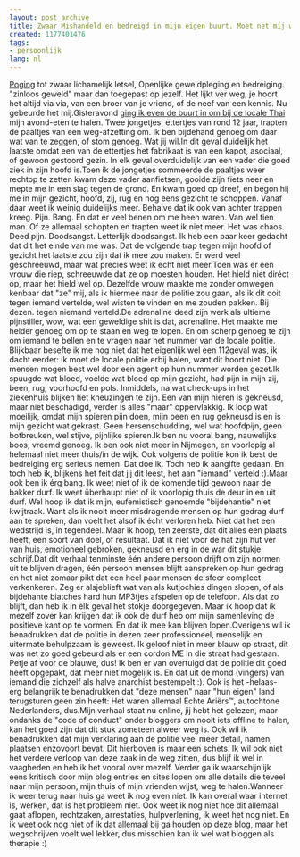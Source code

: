 ```yaml
---
layout: post_archive
title: Zwaar Mishandeld en bedreigd in mijn eigen buurt. Moet net míj weer overkomen...
created: 1177401476
tags:
- persoonlijk
lang: nl
---
```

[Poging](http://nl.wikipedia.org/wiki/Poging) tot zwaar lichamelijk letsel, Openlijke geweldpleging en bedreiging. "zinloos geweld" maar dan toegepast op jezelf. Het lijkt ver weg, je hoort het altijd via via, van een broer van je vriend, of de neef van een kennis. Nu gebeurde het mij.Gisteravond [ging ik even de buurt in om bij de locale Thai](http://twitter.com/berkes/statuses/36063122) mijn avond-eten te halen. Twee jongetjes, ettertjes van rond 12 jaar, trapten de paaltjes van een weg-afzetting om. Ik ben bijdehand genoeg om daar wat van te zeggen, of stom genoeg. Wat jij wil.In dit geval duidelijk het laatste omdat een van de ettertjes het fabrikaat is van een kapot, asociaal, of gewoon gestoord gezin. In elk geval overduidelijk van een vader die goed ziek in zijn hoofd is.<!--break-->Toen ik de jongetjes sommeerde de paaltjes weer rechtop te zetten kwam deze vader aanfietsen, gooide zijn fiets neer en mepte me in een slag tegen de grond. En kwam goed op dreef, en begon hij me in mijn gezicht, hoofd, zij, rug en nog eens gezicht te schoppen. Vanaf daar weet ik weinig duidelijks meer. Behalve dat ik ook van achter trappen kreeg. Pijn. Bang. En dat er veel benen om me heen waren. Van wel tien man. Of ze allemaal schopten en trapten weet ik niet meer. Het was chaos. Deed pijn. Doodsangst. Letterlijk doodsangst. Ik heb een paar keer gedacht dat dit het einde van me was. Dat de volgende trap tegen mijn hoofd of gezicht het laatste zou zijn dat ik mee zou maken. Er werd veel geschreeuwd, maar wat precies weet ik echt niet meer.Toen was er een vrouw die riep, schreeuwde dat ze op moesten houden. Het hield niet diréct op, maar het hield wel op. Dezelfde vrouw maakte me zonder omwegen kenbaar dat "ze" mij, als ik hiermee naar de politie zou gaan, als ik dit ooit tegen iemand vertelde, wel wisten te vinden en me zouden pakken. Bij dezen. tegen niemand verteld.De adrenaline deed zijn werk als ultieme pijnstiller, wow, wat een geweldige shit is dat, adrenaline. Het maakte me helder genoeg om op te staan en weg te lopen. En om scherp genoeg te zijn om iemand te bellen en te vragen naar het nummer van de locale politie. Blijkbaar besefte ik me nog niet dat het eigenlijk wel een 112geval was, ik dacht eerder: ik moet de locale politie erbij halen, want dit hoort niet. Die mensen mogen best wel door een agent op hun nummer worden gezet.Ik spuugde wat bloed, voelde wat bloed op mijn gezicht, had pijn in mijn zij, been, rug, voorhoofd en pols. Inmiddels, na wat check-ups in het ziekenhuis blijken het kneuzingen te zijn. Een van mijn nieren is gekneusd, maar niet beschadigd, verder is alles "maar" oppervlakkig. Ik loop wat moeilijk, omdat mijn spieren pijn doen, mijn been en rug gekneusd is en is mijn gezicht wat gekrast. Geen hersenschudding, wel wat hoofdpijn, geen botbreuken, wel stijve, pijnlijke spieren.Ik ben nu vooral bang, nauwelijks boos, vreemd genoeg. Ik ben ook niet meer in Nijmegen, en voorlopig al helemaal niet meer thuis/in de wijk. Ook volgens de politie kon ik best de bedreiging erg serieus nemen. Dat doe ik. Toch heb ik aangifte gedaan. En toch heb ik, blijkens het feit dat jij dit leest, het aan "iemand" verteld :).Maar ook ben ik érg bang. Ik weet niet of ik de komende tijd gewoon naar de bakker durf. Ik weet überhaupt niet of ik voorlopig thuis de deur in en uit durf. Wel hoop ik dat ik mijn, eufemistisch genoemde "bijdehantie" niet kwijtraak. Want als ik nooit meer misdragende mensen op hun gedrag durf aan te spreken, dan voelt het alsof ik écht verloren heb. Niet dat het een wedstrijd is, in tegendeel. Maar ik hoop, ten zeerste, dat dit alles een plaats heeft, een soort van doel, of resultaat. Dat ik niet voor de hat zijn hut ver van huis, emotioneel gebroken, gekneusd en erg in de war dit stukje schrijf.Dat dit verhaal tenminste één andere persoon drijft om zijn normen uit te blijven dragen, één persoon mensen blijft aanspreken op hun gedrag en het niet zomaar pikt dat een heel paar mensen de sfeer compleet verkenkeren. Zeg er alsjeblieft wat van als kutjochies dingen slopen, of als bijdehante biatches hard hun MP3tjes afspelen op de telefoon. Als dat zo blijft, dan heb ik in élk geval het stokje doorgegeven. Maar ik hoop dat ik mezelf zover kan krijgen dat ik ook de durf heb om mijn samenleving de positieve kant op te vormen. En dat ik mee kan blijven lopen.Overigens wil ik benadrukken dat de politie in dezen zeer professioneel, menselijk en uitermate behulpzaam is geweest. Ik geloof niet in meer blauw op straat, dit was net zo goed gebeurd als er een cordon ME in die straat had gestaan. Petje af voor de blauwe, dus! Ik ben er van overtuigd dat de politie dit goed heeft opgepakt, dat meer niet mogelijk is. En dat uit de mond (vingers) van iemand die zichzelf als halve anarchist bestempelt :). Ook is het -helaas- erg belangrijk te benadrukken dat "deze mensen" naar "hun eigen" land terugsturen geen zin heeft: Het waren allemaal Echte Ariërs™, autochtone Nederlanders, dus.Mijn verhaal staat nu online, jij hebt het gelezen, maar ondanks de "code of conduct" onder bloggers om nooit iets offline te halen, kan het goed zijn dat dit stuk zometeen alweer weg is. Ook wil ik benadrukken dat mijn verklaring aan de politie veel meer detail, namen, plaatsen enzovoort bevat. Dit hierboven is maar een schets. Ik wil ook niet het verdere verloop van deze zaak in de weg zitten, dus blijf ik wel in vaagheden en heb ik het vooral over mezelf. Verder ga ik waarschijnlijk eens kritisch door mijn blog entries en sites lopen om alle details die teveel naar mijn persoon, mijn thuis of mijn vrienden wijst, weg te halen.Wanneer ik weer terug naar huis ga weet ik nog even niet. Ik kan overal waar internet is, werken, dat is het probleem niet. Ook weet ik nog niet hoe dit allemaal gaat aflopen, rechtzaken, arrestaties, hulpverlening, ik weet het nog niet. En ik weet ook nog niet of ik dat allemaal bij ga houden op deze blog, maar het wegschrijven voelt wel lekker, dus misschien kan ik wel wat bloggen als therapie :)
